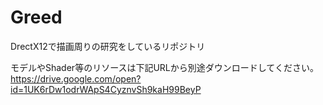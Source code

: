 # Greed
DrectX12で描画周りの研究をしているリポジトリ

モデルやShader等のリソースは下記URLから別途ダウンロードしてください。<br>
https://drive.google.com/open?id=1UK6rDw1odrWApS4CyznvSh9kaH99BeyP
